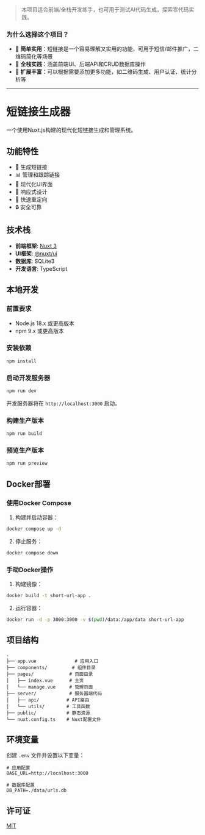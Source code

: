 > 本项目适合前端/全栈开发练手，也可用于测试AI代码生成，探索零代码实践。

### 为什么选择这个项目？

- 🌟 **简单实用**：短链接是一个容易理解又实用的功能，可用于短信/邮件推广，二维码简化等场景
- 🎯 **全栈实践**：涵盖前端UI、后端API和CRUD数据库操作
- 🧩 **扩展丰富**：可以根据需要添加更多功能，如二维码生成、用户认证、统计分析等

---

# 短链接生成器

一个使用Nuxt.js构建的现代化短链接生成和管理系统。

## 功能特性

- 🔗 生成短链接
- 📊 管理和跟踪链接
- 🎨 现代化UI界面
- 📱 响应式设计
- 🚀 快速重定向
- 🔒 安全可靠

## 技术栈

- **前端框架**: [Nuxt 3](https://nuxt.com/)
- **UI框架**: [@nuxt/ui](https://ui.nuxt.com/)
- **数据库**: SQLite3
- **开发语言**: TypeScript

## 本地开发

### 前置要求

- Node.js 18.x 或更高版本
- npm 9.x 或更高版本

### 安装依赖

```bash
npm install
```

### 启动开发服务器

```bash
npm run dev
```

开发服务器将在 `http://localhost:3000` 启动。

### 构建生产版本

```bash
npm run build
```

### 预览生产版本

```bash
npm run preview
```

## Docker部署

### 使用Docker Compose

1. 构建并启动容器：

```bash
docker compose up -d
```

2. 停止服务：

```bash
docker compose down
```

### 手动Docker操作

1. 构建镜像：

```bash
docker build -t short-url-app .
```

2. 运行容器：

```bash
docker run -d -p 3000:3000 -v $(pwd)/data:/app/data short-url-app
```

## 项目结构

```
.
├── app.vue              # 应用入口
├── components/         # 组件目录
├── pages/             # 页面目录
│   ├── index.vue      # 主页
│   └── manage.vue     # 管理页面
├── server/            # 服务器端代码
│   ├── api/          # API路由
│   └── utils/        # 工具函数
├── public/           # 静态资源
└── nuxt.config.ts    # Nuxt配置文件
```

## 环境变量

创建 `.env` 文件并设置以下变量：

```env
# 应用配置
BASE_URL=http://localhost:3000

# 数据库配置
DB_PATH=./data/urls.db
```

## 许可证

[MIT](LICENSE)